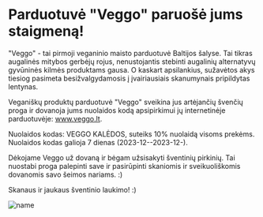 # Parduotuvė "Veggo" paruošė jums staigmeną!

"Veggo" - tai pirmoji veganinio maisto parduotuvė Baltijos šalyse. Tai tikras augalinės mitybos gerbėjų rojus, nenustojantis stebinti augalinių alternatyvų gyvūninės kilmės produktams gausa. O kaskart apsilankius, sužavėtos akys tiesiog pasimeta besižvalgydamosis į įvairiausiais skanumynais pripildytas lentynas.

 Veganiškų produktų parduotuvė "Veggo" sveikina jus artėjančių švenčių proga ir dovanoja jums nuolaidos kodą apsipirkimui jų internetinėje parduotuvėje: www.veggo.lt. 
 
 Nuolaidos kodas: VEGGO KALĖDOS, suteiks 10% nuolaidą visoms prekėms. 
 Nuolaidos kodas galioja 7 dienas (2023-12--2023-12-).

 Dėkojame Veggo už dovaną ir bėgam užsisakyti šventinių pirkinių. Tai nuostabi proga palepinti save ir pasirūpinti skaniomis ir sveikuoliškomis dovanomis savo šeimos nariams. :)

Skanaus ir jaukaus šventinio laukimo! :)

![name](../../pav/)